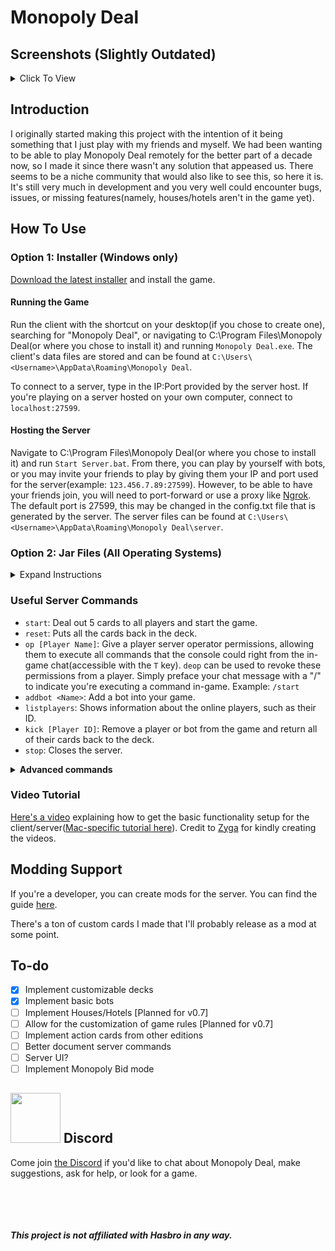 # Monopoly Deal

## Screenshots (Slightly Outdated)

<details>
  <summary>Click To View</summary>
  <img src="https://i.imgur.com/wFofRPc.gif">
  <img src="https://i.imgur.com/WTkj40P.gif">
  <img src="https://i.imgur.com/5zGVma4.gif">
  <img src="https://i.imgur.com/lgUowtD.png">
  <img src="https://i.imgur.com/PvUhhll.gif">
  <img src="https://i.imgur.com/5xLT48Z.gif">
</details>

## Introduction

I originally started making this project with the intention of it being something that I just play with my friends and myself. We had been wanting to be able to play Monopoly Deal remotely for the better part of a decade now, so I made it since there wasn't any solution that appeased us. There seems to be a niche community that would also like to see this, so here it is. It's still very much in development and you very well could encounter bugs, issues, or missing features(namely, houses/hotels aren't in the game yet).

## How To Use

### Option 1: Installer (Windows only)

[Download the latest installer](https://github.com/OldManAlpha/Monopoly-Deal/releases/download/v0.6.5.1/Monopoly-Deal-Setup-0.6.5.1.exe) and install the game.

#### Running the Game

Run the client with the shortcut on your desktop(if you chose to create one), searching for "Monopoly Deal", or navigating to C:\Program Files\Monopoly Deal(or where you chose to install it) and running `Monopoly Deal.exe`. The client's data files are stored and can be found at `C:\Users\<Username>\AppData\Roaming\Monopoly Deal`.

To connect to a server, type in the IP:Port provided by the server host. If you're playing on a server hosted on your own computer, connect to `localhost:27599`.

#### Hosting the Server

Navigate to C:\Program Files\Monopoly Deal(or where you chose to install it) and run `Start Server.bat`. From there, you can play by yourself with bots, or you may invite your friends to play by giving them your IP and port used for the server(example: `123.456.7.89:27599`). However, to be able to have your friends join, you will need to port-forward or use a proxy like [Ngrok](https://ngrok.com/). The default port is 27599, this may be changed in the config.txt file that is generated by the server. The server files can be found at `C:\Users\<Username>\AppData\Roaming\Monopoly Deal\server`.

### Option 2: Jar Files (All Operating Systems)

<details>
  <summary>Expand Instructions</summary>
  
[Java 8](https://java.com/en/download/) is required to run both the client and the server. Later versions of Java probably will not work.

#### Running the Game

[Download the latest client jar](https://github.com/OldManAlpha/Monopoly-Deal/releases) and run it with javaw.exe from your Java 8 installation. You will be asked if you want to store the client's data in the application data folder on your PC or in the same folder the jar is running in.

To connect to a server, type in the IP:Port provided by the server host. If you're playing on a server hosted on your own computer, connect to `localhost:27599`.

#### Hosting the Server

[Download the latest server jar](https://github.com/OldManAlpha/Monopoly-Deal/releases) and run it with java.exe from your Java 8 installation. This will generate data files in the same folder the jar is running in. From there, you can play by yourself with bots, or you may invite your friends to play by giving them your IP and port used for the server(example: `123.456.7.89:27599`). However, to be able to have your friends join, you will need to port-forward or use a proxy like [Ngrok](https://ngrok.com/). The default port is 27599, this may be changed in the config.txt file that is generated by the server.
</details>

### Useful Server Commands

- `start`: Deal out 5 cards to all players and start the game.
- `reset`: Puts all the cards back in the deck.
- `op [Player Name]`: Give a player server operator permissions, allowing them to execute all commands that the console could right from the in-game chat(accessible with the `T` key). `deop` can be used to revoke these permissions from a player. Simply preface your chat message with a "/" to indicate you're executing a command in-game. Example: `/start`
- `addbot <Name>`: Add a bot into your game.
- `listplayers`: Shows information about the online players, such as their ID.
- `kick [Player ID]`: Remove a player or bot from the game and return all of their cards back to the deck.
- `stop`: Closes the server.

<details>
<summary><b>Advanced commands</b></summary>
Some of these commands rely on Card IDs and Collection IDs. These are visible when you enable "Debug" mode using the button on the top-right of the in-game menu.

- `listregisteredcards`: Gives you a list of cards that can be created. If using this command in-game, you can click on the link next to the name to instantly create the card.
- `createcard action [Action Card Name]`: Create an action card with the given name. Make sure to put the name in one word, such as `createcard action justsayno`.
- `createcard property [Value] [Base?] [Property_Name] [Colors...]`: Create a property card with the arguments. Argument details:
  - `Value`: Self explanatory. It's the value of the property card.
  - `Base`: Can be `true` or `false`. A base property means it can be used as a foundation for a color. The only properties in the vanilla deck that aren't bases are the 10-Color Property Wild Cards.
  - `Property_Name`: The name of the property. It must be contained in 1 word, but underscores(`_`) are converted to spaces.
  - `Colors...`: The colors the property has. These are the internal numerical colors. 0-7, starting at low quality and ending in high quality. 0 is the Brown property color and 7 is the Dark Blue property color. 8 is Railroad and 9 is Utility. Separate the numbers with spaces.
  - <b>Full example</b>: `createcard property 6 true Triple_Color_Wild_Property 0 4 9` - Creates a base property named "Triple Color Wild Property" with the value of 6M and has the colors Brown, Red, and Utility.
- `createcard money [Value]`: Create a money card with the given value.
- `listcards [Collection ID]`: Lists all of the cards in the specified collection.
- `listids [Collection ID]`: Lists all of the card ids in the specified collection.
- `collectioninfo [Collection ID]`: Tells you the amount of cards in the collection and what type of collection it is.
- `transfercard [Card ID] [Collection ID] <Index> <Time>`: Transfers a card to the specified collection, optionally specifying the index and the time(in seconds) it takes for the arrive.
- `transferall [From Collection ID] [To Collection ID] <Time>`: Transfers ALL cards from the specified collection into the other collection, optionally specifying the time(in seconds) each card takes to arrive.
- `createdeck [Deck Name]`: Create a deck with the given name using the cards that are currently in the deck.
- `setdeck [Deck Name]`: Swap to another deck. The name of the default deck is `vanilla`
- `nextturn`: Ends the current player's turn and goes to the next player.
- `setturn [Player ID] [Draw?]`: Set it to be the specified player's turn. Draw can be `true` or `false`, if true the player will be able to draw.

Additional undocumented commands may be seen by using the `help` command.
</details>

### Video Tutorial

[Here's a video](https://www.youtube.com/watch?v=32Fa6YfK39M) explaining how to get the basic functionality setup for the client/server([Mac-specific tutorial here](https://www.youtube.com/watch?v=A9Jo7iiuOZY)). Credit to [Zyga](https://www.youtube.com/channel/UCYMOaG7Eqq1jr1-i8m48fMw) for kindly creating the videos.

## Modding Support

If you're a developer, you can create mods for the server. You can find the guide [here](https://github.com/OldManAlpha/Monopoly-Deal/wiki/Modding-Guide).

There's a ton of custom cards I made that I'll probably release as a mod at some point.

## To-do

- [X] Implement customizable decks
- [X] Implement basic bots
- [ ] Implement Houses/Hotels [Planned for v0.7]
- [ ] Allow for the customization of game rules [Planned for v0.7]
- [ ] Implement action cards from other editions
- [ ] Better document server commands
- [ ] Server UI?
- [ ] Implement Monopoly Bid mode

## <img src="https://discord.com/assets/2c21aeda16de354ba5334551a883b481.png" width="80" height="80"> Discord

Come join [the Discord](https://discord.gg/9dKvSguVM4) if you'd like to chat about Monopoly Deal, make suggestions, ask for help, or look for a game.

<br><br><br><br>***This project is not affiliated with Hasbro in any way.***
